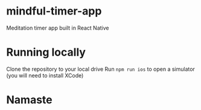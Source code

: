 # mindful-timer-app

Meditation timer app built in React Native

# Running locally

Clone the repository to your local drive
Run `npm run ios` to open a simulator (you will need to install XCode)

# Namaste
